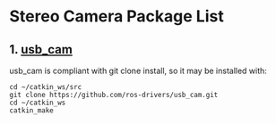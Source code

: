 # Stereo Camera Package List

## 1. [usb_cam](https://github.com/ros-drivers/usb_cam)

usb_cam is compliant with git clone install, so it may be installed with:
```
cd ~/catkin_ws/src
git clone https://github.com/ros-drivers/usb_cam.git
cd ~/catkin_ws
catkin_make
```
